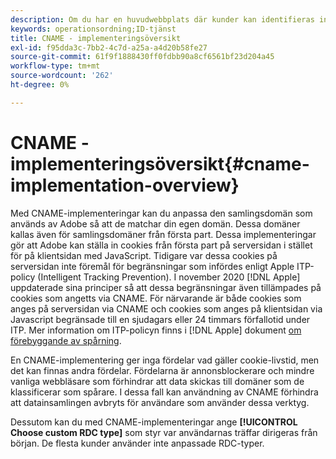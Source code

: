```yaml
---
description: Om du har en huvudwebbplats där kunder kan identifieras innan de besöker andra domäner kan en CNAME aktivera spårning av korsdomäner i webbläsare som inte accepterar cookies från tredje part (som Safari).
keywords: operationsordning;ID-tjänst
title: CNAME - implementeringsöversikt
exl-id: f95dda3c-7bb2-4c7d-a25a-a4d20b58fe27
source-git-commit: 61f9f1888430ff0fdbb90a8cf6561bf23d204a45
workflow-type: tm+mt
source-wordcount: '262'
ht-degree: 0%

---
```


# CNAME - implementeringsöversikt{#cname-implementation-overview}

Med CNAME-implementeringar kan du anpassa den samlingsdomän som används av Adobe så att de matchar din egen domän. Dessa domäner kallas även för samlingsdomäner från första part. Dessa implementeringar gör att Adobe kan ställa in cookies från första part på serversidan i stället för på klientsidan med JavaScript. Tidigare var dessa cookies på serversidan inte föremål för begränsningar som infördes enligt Apple ITP-policy (Intelligent Tracking Prevention). I november 2020 [!DNL Apple] uppdaterade sina principer så att dessa begränsningar även tillämpades på cookies som angetts via CNAME. För närvarande är både cookies som anges på serversidan via CNAME och cookies som anges på klientsidan via Javascript begränsade till en sjudagars eller 24 timmars förfallotid under ITP. Mer information om ITP-policyn finns i [!DNL Apple] dokument [om förebyggande av spårning](https://webkit.org/tracking-prevention/#intelligent-tracking-prevention-itp).

En CNAME-implementering ger inga fördelar vad gäller cookie-livstid, men det kan finnas andra fördelar. Fördelarna är annonsblockerare och mindre vanliga webbläsare som förhindrar att data skickas till domäner som de klassificerar som spårare. I dessa fall kan användning av CNAME förhindra att datainsamlingen avbryts för användare som använder dessa verktyg.

Dessutom kan du med CNAME-implementeringar ange **[!UICONTROL Choose custom RDC type]** som styr var användarnas träffar dirigeras från början. De flesta kunder använder inte anpassade RDC-typer.

